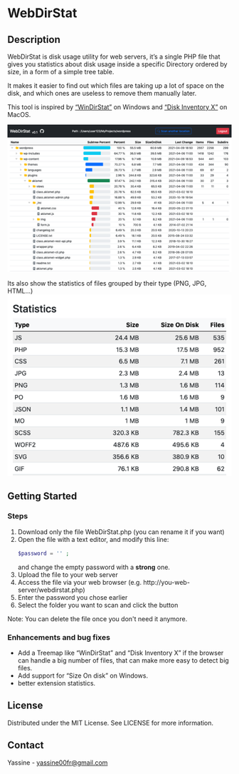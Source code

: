 # WebDirStat

## Description

WebDirStat is disk usage utility for web servers, it’s a single PHP file that gives you statistics about disk usage inside a specific Directory ordered by size, in a form of a simple tree table.

It makes it easier to find out which files are taking up a lot of space on the disk, and which ones are useless to remove them manually later.

This tool is inspired by [“WinDirStat”](https://windirstat.net/)  on Windows and [“Disk Inventory X”](http://www.derlien.com/) on MacOS.

![WebDirStat screenshot](screenshots/webdirstat-screenshot.png)  
 
Its also show the statistics of files grouped by their type (PNG, JPG, HTML...)
![WebDirStat screenshot](screenshots/statistics-screenshot.png)


## Getting Started

### Steps

1. Download only the file WebDirStat.php (you can rename it if you want)
2. Open the file with a text editor, and modify this line:
   ```php
   $password = '' ;
   ```
   and change the empty password with a **strong** one.
3. Upload the file to your web server
4. Access the file via your web browser (e.g. http://you-web-server/webdirstat.php)
5. Enter the password you chose earlier
6. Select the folder you want to scan and click the button

Note: You can delete the file once you don't need it anymore. 

### Enhancements and bug fixes

* Add a Treemap like “WinDirStat” and “Disk Inventory X” if the browser can handle a big number of files, that can make more easy to detect big files.
* Add support for “Size On disk” on Windows.
* better extension statistics.

## License

 Distributed under the MIT License. See LICENSE for more information.

## Contact

Yassine - [yassine00fr@gmail.com](mailto:yassine00fr@gmail.com) 
